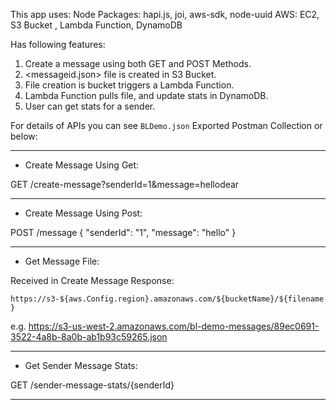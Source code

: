 This app uses:
Node Packages: hapi.js, joi, aws-sdk, node-uuid
AWS: EC2, S3 Bucket , Lambda Function, DynamoDB

Has following features:

1) Create a message using both GET and POST Methods.
2) <messageid.json> file is created in S3 Bucket.
3) File creation is bucket triggers a Lambda Function.
4) Lambda Function pulls file, and update stats in DynamoDB.
5) User can get stats for a sender.

For details of APIs you can see `BLDemo.json` Exported Postman Collection or below:

------------------------------------------------------------

- Create Message Using Get:

GET /create-message?senderId=1&message=hellodear

------------------------------------------------------------

- Create Message Using Post:

POST /message
{
	"senderId": "1",
	"message": "hello"
}

------------------------------------------------------------

- Get Message File:

Received in Create Message Response:

`https://s3-${aws.Config.region}.amazonaws.com/${bucketName}/${filename}`

e.g. https://s3-us-west-2.amazonaws.com/bl-demo-messages/89ec0691-3522-4a8b-8a0b-ab1b93c59265.json

------------------------------------------------------------

- Get Sender Message Stats:

GET /sender-message-stats/{senderId}

------------------------------------------------------------